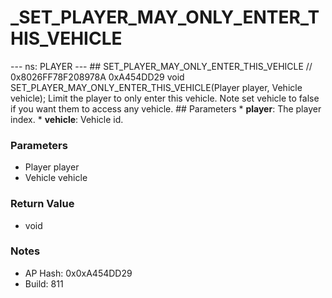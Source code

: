 # _SET_PLAYER_MAY_ONLY_ENTER_THIS_VEHICLE

--- ns: PLAYER --- ## SET_PLAYER_MAY_ONLY_ENTER_THIS_VEHICLE  // 0x8026FF78F208978A 0xA454DD29 void SET_PLAYER_MAY_ONLY_ENTER_THIS_VEHICLE(Player player, Vehicle vehicle);  Limit the player to only enter this vehicle. Note set vehicle to false if you want them to access any vehicle.  ## Parameters * **player**: The player index. * **vehicle**: Vehicle id.

### Parameters
* Player player
* Vehicle vehicle

### Return Value
* void

### Notes
* AP Hash: 0x0xA454DD29
* Build: 811

